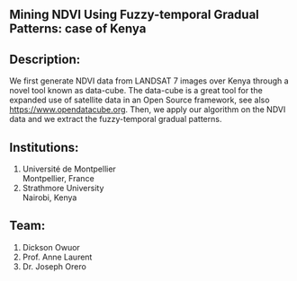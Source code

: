 ## Mining NDVI Using Fuzzy-temporal Gradual Patterns: case of Kenya

## Description:
We first generate NDVI data from LANDSAT 7 images over Kenya through a novel tool known as data-cube. The data-cube is a great tool for the expanded use of satellite data in an Open Source framework, see also https://www.opendatacube.org. Then, we apply our algorithm on the NDVI data and we extract the fuzzy-temporal gradual patterns.

## Institutions:
1. Université de Montpellier<br>
Montpellier, France
2. Strathmore University<br>
Nairobi, Kenya

## Team:
1. Dickson Owuor<br>
2. Prof. Anne Laurent<br>
3. Dr. Joseph Orero<br>
